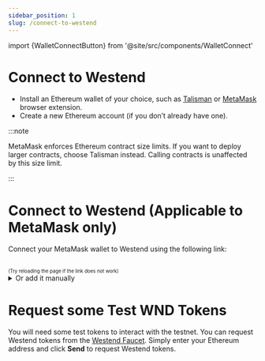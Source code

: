 ```yaml
---
sidebar_position: 1
slug: /connect-to-westend
---
```


import {WalletConnectButton} from '@site/src/components/WalletConnect'

# Connect to Westend

- Install an Ethereum wallet of your choice, such as [Talisman] or [MetaMask] browser extension.
- Create a new Ethereum account (if you don’t already have one).

:::note

MetaMask enforces Ethereum contract size limits. If you want to deploy larger contracts, choose Talisman instead. Calling contracts is unaffected by this size limit.

:::

# Connect to Westend (Applicable to MetaMask only)

Connect your MetaMask wallet to Westend using the following link:

<WalletConnectButton />
<br /><sub><sup>(Try reloading the page if the link does not work)</sup></sub>

<details>
<summary>Or add it manually</summary>
- Network name: Westend
- RPC URL URL: `https://westend-asset-hub-eth-rpc.polkadot.io`
- Chain ID: `420420421`
- Currency Symbol: `WND`
- Block Explorer URL: `https://blockscout-asset-hub.parity-chains-scw.parity.io`

For MetaMask see this guide for [manually adding a custom network][add-network] using the settings provided above.

</details>

# Request some Test WND Tokens

You will need some test tokens to interact with the testnet.
You can request Westend tokens from the [Westend Faucet](https://faucet.polkadot.io/westend).
Simply enter your Ethereum address and click **Send** to request Westend tokens.

[add-network]: https://support.metamask.io/networks-and-sidechains/managing-networks/how-to-add-a-custom-network-rpc/#adding-a-network-manually
[MetaMask]: https://support.metamask.io/getting-started/getting-started-with-metamask/#how-to-install-metamask
[Talisman]: https://talisman.xyz/download
